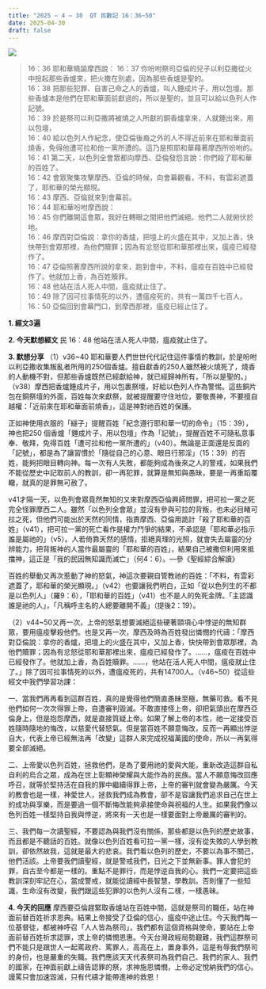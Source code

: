 ```yaml
---
title: "2025 – 4 – 30  QT 民數記 16：36~50"
date: 2025-04-30
draft: false
---
```


![](/images/qt.jpg)
> 16：36 耶和華曉諭摩西說：
> 16：37 你吩咐祭司亞倫的兒子以利亞撒從火中撿起那些香爐來，把火撒在別處，因為那些香爐是聖的。  
> 16：38 把那些犯罪、自害己命之人的香爐，叫人錘成片子，用以包壇。那些香爐本是他們在耶和華面前獻過的，所以是聖的，並且可以給以色列人作記號。  
> 16：39 於是祭司以利亞撒將被燒之人所獻的銅香爐拿來，人就錘出來，用以包壇，  
> 16：40 給以色列人作紀念，使亞倫後裔之外的人不得近前來在耶和華面前燒香，免得他遭可拉和他一黨所遭的。這乃是照耶和華藉著摩西所吩咐的。  
> 16：41 第二天，以色列全會眾都向摩西、亞倫發怨言說：你們殺了耶和華的百姓了。  
> 16：42 會眾聚集攻擊摩西、亞倫的時候，向會幕觀看，不料，有雲彩遮蓋了，耶和華的榮光顯現。  
> 16：43 摩西、亞倫就來到會幕前。  
> 16：44 耶和華吩咐摩西說：  
> 16：45 你們離開這會眾，我好在轉眼之間把他們滅絕。他們二人就俯伏於地。  
> 16：46 摩西對亞倫說：拿你的香爐，把壇上的火盛在其中，又加上香，快快帶到會眾那裡，為他們贖罪；因為有忿怒從耶和華那裡出來，瘟疫已經發作了。  
> 16：47 亞倫照著摩西所說的拿來，跑到會中，不料，瘟疫在百姓中已經發作了。他就加上香，為百姓贖罪。  
> 16：48 他站在活人死人中間，瘟疫就止住了。  
> 16：49 除了因可拉事情死的以外，遭瘟疫死的，共有一萬四千七百人。  
> 16：50 亞倫回到會幕門口，到摩西那裡，瘟疫已經止住了。  



**1. 經文3遍**

**2. 今天默想經文**
民 16：48 他站在活人死人中間，瘟疫就止住了。

**3. 默想分享**
（1）v36\~40 耶和華要人們世世代代記住這件事情的教訓，於是吩咐以利亞撒收集叛亂者所用的250個香爐。擅自獻香的250人雖然被火燒死了，燒香的人動機不對，但那些香爐既然已經獻給神，就已經歸神所有，「所以是聖的。」（v38）摩西把香爐錘成片子，用以包裹祭壇，好給以色列人作為警惕。這些銅片包在銅祭壇的外面，百姓每次來獻祭，就被提醒要守住地位，要敬畏神，不要擅自越權：「近前來在耶和華面前燒香」，這是神對祂百姓的保護。

正如神使用衣服的「繸子」提醒百姓「紀念遵行耶和華一切的命令」（15：39），神也把250 個香爐「錘成片子，用以包壇」作為「記號」，提醒百姓不可隨私意事奉、敬拜，免得百姓「遭可拉和他一黨所遭的」（v40）。無論是正面還是反面的「記號」，都是為了讓習慣於「隨從自己的心意、眼目行邪淫」（15：39）的百姓，能夠把眼目轉向神。每一次有人失敗，都能夠成為後來之人的警戒，如果我們不能從歷史中記取前人的教訓，卻一再犯罪，就算是無知與愚昧，要是一再重蹈覆轍，就真的是罪無可赦了。

v41才隔一天，以色列會眾竟然無知的又來對摩西亞倫興師問罪，把可拉一黨之死完全怪罪摩西二人。雖然「以色列全會眾」並沒有參與可拉的背叛，也未必目睹可拉之死，但他們可能出於天然的同情，指責摩西、亞倫用詭計「殺了耶和華的百姓」（v41），把可拉一黨的死亡看作是權力鬥爭的結果，不承認是「耶和華必指示誰是屬祂的」（v5）。人若倚靠天然的感情，拒絕真理的光照，就會失去屬靈的分辨能力，把背叛神的人當作最屬靈的「耶和華的百姓」，結果自己被撒但利用來抵擋神，這正是「我的民因無知識而滅亡」（何4：6）。—參《聖經綜合解讀》

百姓的舉動又再次惹動了神的怒氣，神這次要親自管教祂的百姓：「不料，有雲彩遮蓋了，耶和華的榮光顯現。」（v42）也要讓我們明白，正如「從以色列生的不都是以色列人」（羅9：6），「耶和華的百姓」（v41）也不是人的免死金牌。「主認識誰是祂的人」，「凡稱呼主名的人總要離開不義」（提後2：19）。

（2）v44\~50又再一次，上帝的怒氣想要滅絕這些硬著頸項心中悖逆的無知群眾，要用瘟疫擊殺他們。也是又再一次，摩西及時為百姓發出憐憫的代禱：「摩西對亞倫說：拿你的香爐，把壇上的火盛在其中，又加上香，快快帶到會眾那裡，為他們贖罪；因為有忿怒從耶和華那裡出來，瘟疫已經發作了。……，瘟疫在百姓中已經發作了。他就加上香，為百姓贖罪。……，他站在活人死人中間，瘟疫就止住了。」除了因可拉事情死的以外，遭瘟疫死的，共有14700人。（v46~50）從這些經文中我們學習功課：

一、當我們再再看到這群百姓，真的是覺得他們簡直愚昧至極，無藥可救。看不見他們如何一次次得罪上帝，自遭審判毀滅。不敢直接怪上帝，卻把氣頭出在摩西亞倫身上，但是抱怨摩西，就是直接質疑上帝。如果了解上帝的本性，祂一定接受百姓隨時隨地的悔改，以慈愛代替怒氣。但是當百姓不願意悔改，反而一再顯出悖逆自大，代表上帝已經無法再「改變」這群人來完成祝福萬國的使命，所以一再氣得要全部滅絕。

二、上帝愛以色列百姓，拯救他們，是為了要用祂的愛與大能，重新改造這群自私自利的烏合之眾，成為在世上彰顯神榮耀與大能作為的民族。當人不願意悔改回應呼召，就等於堅持活在自我的罪中繼續得罪上帝，上帝的審判就會變為嚴厲。今天的教會也是一樣，神愛世人，拯救我們成為教會，卻不是容讓我們追求自己在世上的成功與享樂，而是要過一個不斷悔改能夠承接使命與祝福的人生。如果我們像以色列百姓一樣堅持自我與悖逆，將來有一天也是一樣要面對上帝嚴厲的審判的。

三、我們每一次讀聖經，不要認為與我們沒有關係，那些都是以色列的歷史故事，而且都是不聽話的百姓。就像以色列百姓看可拉一黨一樣，沒有從失敗的人學到教訓，卻依然故我，這就是最大的悲哀。我們看以色列的歷史，不要以為事不關己，他們活該。上帝要我們讀聖經，就是警戒我們，日光之下並無新事。罪人會犯的罪，自古至今都是一樣的。重點不是罪行，而是悖逆自我的心。我們一定要把這些教訓深刻牢記在心，當成警戒，就能從讀經中長智慧，學教訓。否則懂了一些知識，生命沒有改變，我們跟這些犯罪的以色列人沒有二樣，一樣愚昧。

**4. 今天的回應**
摩西要亞倫趕緊取香爐站在百姓中間，這就是祭司的職任，站在神面前替百姓祈求恩典。結果上帝接受了亞倫的信心，瘟疫中途止住。今天我們每一位基督徒，都被神呼召「人人皆為祭司」，我們都有這個資格與使命，要站在上帝面前替百姓祈求認罪，求上帝的憐憫恩惠。今天台灣政經局勢艱難，我們這群祭司們不能只是跟世人一起罵政府、罵罪人，高高在上，置身事外，這是有辱我們祭司的身份，也是嚴重的失職。我們應該天天代表祭司為我們自己、我們的家人、我們的國家，在神面前獻上禱告認罪的祭，求神施恩憐憫，上帝必定悅納我們的信心。謾罵只會加速毀滅，只有代禱才能帶進神的救恩！



